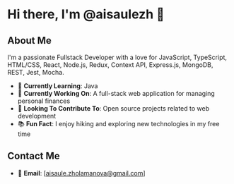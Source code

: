 # Hi there, I'm @aisaulezh 👋

## About Me
I'm a passionate Fullstack Developer with a love for JavaScript, TypeScript, HTML/CSS, React, Node.js, Redux, Context API, Express.js, MongoDB, REST, Jest, Mocha. 

- 🌱 **Currently Learning**: Java
- 💼 **Currently Working On**: A full-stack web application for managing personal finances
- 🚀 **Looking To Contribute To**: Open source projects related to web development 
- 📚 **Fun Fact**: I enjoy hiking and exploring new technologies in my free time

## Contact Me
- 📧 **Email**: [aisaule.zholamanova@gmail.com]

